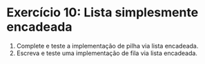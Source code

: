 # Exercício 10: **Lista simplesmente encadeada**

1. Complete e teste a implementação de pilha via lista encadeada.
2. Escreva e teste uma implementação de fila via lista encadeada.